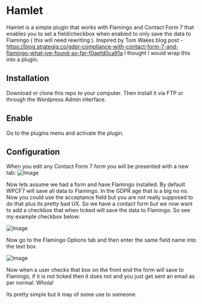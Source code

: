 # Hamlet
Hamlet is a simple plugin that works with Flamingo and Contact Form 7 that enables you to set a field/checkbox when enabled to only save the data to Flamingo ( this will need rewriting ). Inspired by Tom Wakes blog post - https://blog.strategiq.co/gdpr-compliance-with-contact-form-7-and-flamingo-what-ive-found-so-far-f0aefd0ca91a I thought I would wrap this into a plugin.

## Installation
Download or clone this repo to your computer. Then install it via FTP or through the Wordpress Admin interface.

## Enable
Go to the plugins menu and activate the plugin. 

## Configuration
When you edit any Contact Form 7 form you will be presented with a new tab:
![Image](http://www.clark-studios.co.uk/i/1.png)

Now lets assume we had a form and have Flamingo installed. By default WPCF7 will save all data to Flamingo. In the GDPR age that is a big no no. Now you could use the acceptance field but you are not really supposed to do that plus its pretty bad UX. So we have a contact form but we now want to add a checkbox that when ticked will save the data to Flamingo. So see my example checkbox below:

![Image](http://www.clark-studios.co.uk/i/2.png)

Now go to the Flamingo Options tab and then enter the same field name into the text box.

![Image](http://www.clark-studios.co.uk/i/3.png)

Now when a user checks that box on the front end the form will save to Flamingo, if it is not ticked then it does not and you just get sent an email as per normal. Whola!

Its pretty simple but it may of some use to someone.



